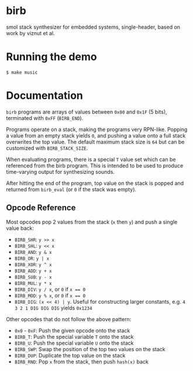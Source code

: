 # birb
smol stack synthesizer for embedded systems, single-header, based on work by viznut et al.

# Running the demo

    $ make music

# Documentation

`birb` programs are arrays of values between `0x00` and `0x1F` (5 bits), terminated with `0xFF` (`BIRB_END`). 

Programs operate on a stack, making the programs very RPN-like. Popping a value from an empty stack yields `0`, and pushing a value onto a full stack overwrites the top value. The default maximum stack size is `64` but can be customized with `BIRB_STACK_SIZE`.

When evaluating programs, there is a special `T` value set which can be referenced from the birb program. This is intended to be used to produce time-varying output for synthesizing sounds.

After hitting the end of the program, top value on the stack is popped and returned from `birb_eval` (or `0` if the stack was empty).

## Opcode Reference

Most opcodes pop 2 values from the stack (`x` then `y`) and push a single value back:
- `BIRB_SHR`: `y >> x`
- `BIRB_SHL`: `y << x`
- `BIRB_AND`: `y & x`
- `BIRB_OR`: `y | x`
- `BIRB_XOR`: `y ^ x`
- `BIRB_ADD`: `y + x`
- `BIRB_SUB`: `y - x`
- `BIRB_MUL`: `y * x`
- `BIRB_DIV`: `y / x`, or `0` if `x == 0`
- `BIRB_MOD`: `y % x`, or `0` if `x == 0`
- `BIRB_DIG`: `(x << 4) | y`. Useful for constructing larger constants, e.g. `4 3 2 1 DIG DIG DIG` yields `0x1234`

Other opcodes that do not follow the above pattern:
- `0x0` - `0xF`: Push the given opcode onto the stack
- `BIRB_T`: Push the special variable `T` onto the stack
- `BIRB_U`: Push the special variable `U` onto the stack
- `BIRB_SWP`: Swap the position of the top two values on the stack
- `BIRB_DUP`: Duplicate the top value on the stack
- `BIRB_RND`: Pop `x` from the stack, then push `hash(x)` back
